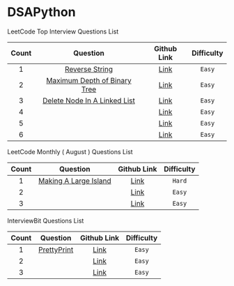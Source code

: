 # DSAPython

LeetCode Top Interview Questions List

| **Count**        | **Question**           | **Github Link**  | **Difficulty**  |
|:-------------:|:-------------:|:-----:|:-----:|
| 1 | [Reverse String](https://leetcode.com/problems/reverse-string/) | [Link](https://github.com/Pi-commits/DSAPython/blob/main/LeetCode/reverse-string.py) | `Easy` |
| 2 | [Maximum Depth of Binary Tree](https://leetcode.com/problems/maximum-depth-of-binary-tree/) | [Link](https://github.com/Pi-commits/DSAPython/blob/main/LeetCode/Maximum-Depth-of-Binary-Tree.py) | `Easy` |
| 3 | [Delete Node In A Linked List](https://leetcode.com/problems/delete-node-in-a-linked-list/) | [Link](https://github.com/Pi-commits/DSAPython/blob/main/LeetCode/Delete-Node-in-a-Linked-List.py) | `Easy` |
| 4 | []() | [Link]() | `Easy` |
| 5 | []() | [Link]() | `Easy` |
| 6 | []() | [Link]() | `Easy` |




LeetCode Monthly ( August ) Questions List

| **Count**        | **Question**           | **Github Link**  | **Difficulty**  |
|:-------------:|:-------------:|:-----:|:-----:|
| 1 | [Making A Large Island](https://leetcode.com/problems/making-a-large-island/) | [Link](https://github.com/Pi-commits/DSAPython/blob/main/LeetCode/Making-A-Large-Island) | `Hard` |
| 2 | []() | [Link]() | `Easy` |
| 3 | []() | [Link]() | `Easy` |


InterviewBit Questions List

| **Count**        | **Question**           | **Github Link**  | **Difficulty**  |
|:-------------:|:-------------:|:-----:|:-----:|
| 1 | [PrettyPrint](https://www.interviewbit.com/problems/prettyprint/) | [Link](https://github.com/Pi-commits/DSAPython/tree/main/InterviewBit) | `Easy` |
| 2 | []() | [Link]() | `Easy` |
| 3 | []() | [Link]() | `Easy` |

